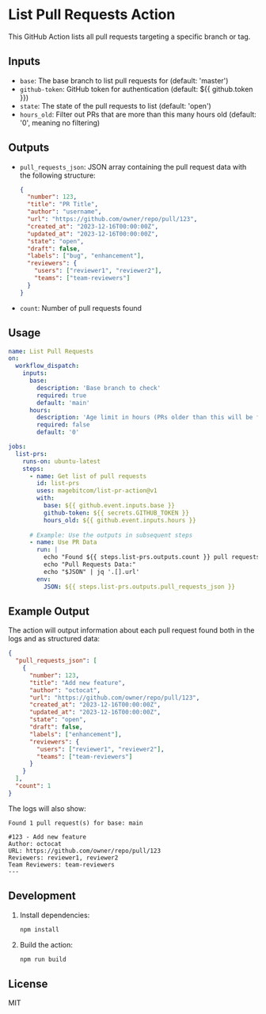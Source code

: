 # List Pull Requests Action

This GitHub Action lists all pull requests targeting a specific branch or tag.

## Inputs

- `base`: The base branch to list pull requests for (default: 'master')
- `github-token`: GitHub token for authentication (default: ${{ github.token }})
- `state`: The state of the pull requests to list (default: 'open')
- `hours_old`: Filter out PRs that are more than this many hours old (default: '0', meaning no filtering)

## Outputs

- `pull_requests_json`: JSON array containing the pull request data with the following structure:
  ```json
  {
    "number": 123,
    "title": "PR Title",
    "author": "username",
    "url": "https://github.com/owner/repo/pull/123",
    "created_at": "2023-12-16T00:00:00Z",
    "updated_at": "2023-12-16T00:00:00Z",
    "state": "open",
    "draft": false,
    "labels": ["bug", "enhancement"],
    "reviewers": {
      "users": ["reviewer1", "reviewer2"],
      "teams": ["team-reviewers"]
    }
  }
  ```
- `count`: Number of pull requests found

## Usage

```yaml
name: List Pull Requests
on:
  workflow_dispatch:
    inputs:
      base:
        description: 'Base branch to check'
        required: true
        default: 'main'
      hours:
        description: 'Age limit in hours (PRs older than this will be filtered out)'
        required: false
        default: '0'

jobs:
  list-prs:
    runs-on: ubuntu-latest
    steps:
      - name: Get list of pull requests
        id: list-prs
        uses: magebitcom/list-pr-action@v1
        with:
          base: ${{ github.event.inputs.base }}
          github-token: ${{ secrets.GITHUB_TOKEN }}
          hours_old: ${{ github.event.inputs.hours }}
          
      # Example: Use the outputs in subsequent steps
      - name: Use PR Data
        run: |
          echo "Found ${{ steps.list-prs.outputs.count }} pull requests"
          echo "Pull Requests Data:"
          echo "$JSON" | jq '.[].url'
        env:
          JSON: ${{ steps.list-prs.outputs.pull_requests_json }}
```

## Example Output

The action will output information about each pull request found both in the logs and as structured data:

```json
{
  "pull_requests_json": [
    {
      "number": 123,
      "title": "Add new feature",
      "author": "octocat",
      "url": "https://github.com/owner/repo/pull/123",
      "created_at": "2023-12-16T00:00:00Z",
      "updated_at": "2023-12-16T00:00:00Z",
      "state": "open",
      "draft": false,
      "labels": ["enhancement"],
      "reviewers": {
        "users": ["reviewer1", "reviewer2"],
        "teams": ["team-reviewers"]
      }
    }
  ],
  "count": 1
}
```

The logs will also show:
```
Found 1 pull request(s) for base: main

#123 - Add new feature
Author: octocat
URL: https://github.com/owner/repo/pull/123
Reviewers: reviewer1, reviewer2
Team Reviewers: team-reviewers
---
```

## Development

1. Install dependencies:
   ```bash
   npm install
   ```

2. Build the action:
   ```bash
   npm run build
   ```

## License

MIT